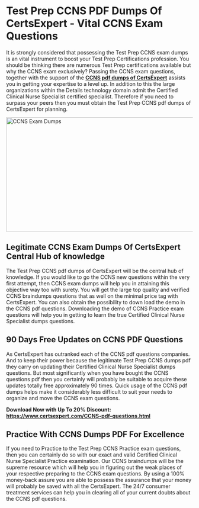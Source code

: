 <h1><strong>Test Prep CCNS PDF Dumps Of CertsExpert - Vital CCNS Exam Questions</strong></h1>
<p>It is strongly considered that possessing the Test Prep CCNS exam dumps is an vital instrument to boost your Test Prep Certifications profession. You should be thinking there are numerous Test Prep certifications available but why the CCNS exam exclusively? Passing the CCNS exam questions, together with the support of the <strong><a href="https://www.certsexpert.com/CCNS-pdf-questions.html">CCNS pdf dumps of CertsExpert</a></strong>&nbsp;assists you in getting your expertise to a level up. In addition to this the large organizations within the Details technology domain admit the Certified Clinical Nurse Specialist certified specialist. Therefore if you need to surpass your peers then you must obtain the Test Prep CCNS pdf dumps of CertsExpert for planning.</p>
<p><img src="https://i.ibb.co/7bTrQ86/CCNS.png" alt="CCNS Exam Dumps" width="550" height="309" /></p>
<h2><strong>Legitimate CCNS Exam Dumps Of&nbsp;</strong><strong>CertsExpert </strong><strong>Central Hub of knowledge</strong></h2>
<p>The Test Prep CCNS pdf dumps of CertsExpert will be the central hub of knowledge. If you would like to go the CCNS new questions within the very first attempt, then CCNS exam dumps will help you in attaining this objective way too with surety. You will get the large top quality and verified CCNS braindumps questions that as well on the minimal price tag with CertsExpert. You can also obtain the possibility to down load the demo in the CCNS pdf questions. Downloading the demo of CCNS Practice exam questions will help you in getting to learn the true Certified Clinical Nurse Specialist dumps questions.</p>
<h2><strong>90 Days Free Updates on CCNS PDF Questions</strong></h2>
<p>As CertsExpert&nbsp;has outranked each of the CCNS pdf questions companies. And to keep their power because the legitimate Test Prep CCNS dumps pdf they carry on updating their Certified Clinical Nurse Specialist dumps questions. But most significantly when you have bought the CCNS questions pdf then you certainly will probably be suitable to acquire these updates totally free approximately 90 times. Quick usage of the CCNS pdf dumps helps make it considerably less difficult to suit your needs to organize and move the CCNS exam questions.</p>
<p><strong>Download Now with Up To 20% Discount: <a href="https://www.certsexpert.com/CCNS-pdf-questions.html">https://www.certsexpert.com/CCNS-pdf-questions.html</a></strong></p>
<h2><strong>Practice With CCNS Dumps PDF For Excellence</strong></h2>
<p>If you need to Practice to the Test Prep CCNS Practice exam questions, then you can certainly do so with our exact and valid Certified Clinical Nurse Specialist Practice examination. Our CCNS braindumps will be the supreme resource which will help you in figuring out the weak places of your respective preparing to the CCNS exam questions. By using a 100% money-back assure you are able to possess the assurance that your money will probably be saved with all the CertsExpert. The 24/7 consumer treatment services can help you in clearing all of your current doubts about the CCNS pdf questions.</p>
